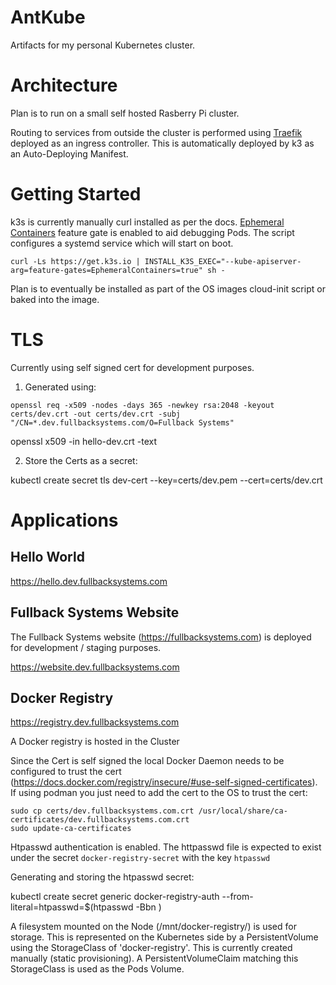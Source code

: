 # AntKube

Artifacts for my personal Kubernetes cluster.

# Architecture

Plan is to run on a small self hosted Rasberry Pi cluster.

Routing to services from outside the cluster is performed using [Traefik][Traefik] deployed as an ingress controller. This is automatically deployed by k3 as an Auto-Deploying Manifest.

# Getting Started

k3s is currently manually curl installed as per the docs. [Ephemeral Containers][Ephemeral] feature gate is enabled to aid debugging Pods.  The script configures a systemd service which will start on boot.

```
curl -Ls https://get.k3s.io | INSTALL_K3S_EXEC="--kube-apiserver-arg=feature-gates=EphemeralContainers=true" sh -
```

Plan is to eventually be installed as part of the OS images cloud-init script or baked into the image.

# TLS

Currently using self signed cert for development purposes.

1) Generated using:

```
openssl req -x509 -nodes -days 365 -newkey rsa:2048 -keyout certs/dev.crt -out certs/dev.crt -subj "/CN=*.dev.fullbacksystems.com/O=Fullback Systems"
```


openssl x509 -in hello-dev.crt -text

2) Store the Certs as a secret:

  kubectl create secret tls dev-cert --key=certs/dev.pem --cert=certs/dev.crt


# Applications

## Hello World

https://hello.dev.fullbacksystems.com

## Fullback Systems Website

The Fullback Systems website (https://fullbacksystems.com) is deployed for development / staging purposes.

https://website.dev.fullbacksystems.com



## Docker Registry

https://registry.dev.fullbacksystems.com

A Docker registry is hosted in the Cluster

Since the Cert is self signed the local Docker Daemon needs to be configured to trust the cert (https://docs.docker.com/registry/insecure/#use-self-signed-certificates). If using podman  you just need to add the cert to the OS to trust the cert:

    sudo cp certs/dev.fullbacksystems.com.crt /usr/local/share/ca-certificates/dev.fullbacksystems.com.crt
    sudo update-ca-certificates 


Htpasswd authentication is enabled. The httpasswd file is expected to exist under the secret `docker-registry-secret`
with the  key `htpasswd`

Generating and storing the htpasswd secret:

  kubectl create secret generic docker-registry-auth --from-literal=htpasswd=$(htpasswd -Bbn <username> <password>)


A filesystem mounted on the Node (/mnt/docker-registry/<disk-uuid>) is used for storage. This is represented on the Kubernetes side by a PersistentVolume using the StorageClass of 'docker-registry'. This is currently created manually (static provisioning). A PersistentVolumeClaim matching this StorageClass is used as the Pods Volume.

[Traefik]: https://rancher.com/docs/k3s/latest/en/networking/#traefik-ingress-controller
[Ephemeral]: https://kubernetes.io/docs/tasks/debug-application-cluster/debug-running-pod/#ephemeral-container
